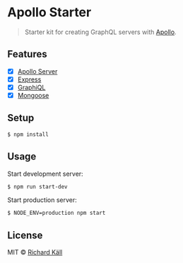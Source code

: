 # Apollo Starter

> Starter kit for creating GraphQL servers with [Apollo](https://github.com/apollostack/apollo-server).

## Features

- [x] [Apollo Server](https://github.com/apollostack/apollo-server)
- [x] [Express](https://github.com/expressjs/express)
- [x] [GraphiQL](https://github.com/graphql/graphiql)
- [x] [Mongoose](https://github.com/Automattic/mongoose)

## Setup

```bash
$ npm install
```

## Usage

Start development server:

```bash
$ npm run start-dev
```

Start production server:

```bash
$ NODE_ENV=production npm start
```

## License

MIT © [Richard Käll](https://richardkall.se)
